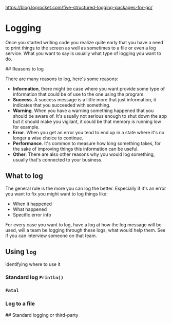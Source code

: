 <https://blog.logrocket.com/five-structured-logging-packages-for-go/>

# Logging

Once you started writing code you realize quite early that you have a need to print things to the screen as well as sometimes to a file or even a log service. What you want to say is usually what type of logging you want to do.

## Reasons to log

There are many reasons to log, here's some reasons:

- **Information**, there might be case where you want provide some type of information that could be of use to the one using the program.
- **Success**. A success message is a little more that just information, it indicates that you succeeded with something.
- **Warning**. When you have a warning something happened that you should be aware of. It's usually not serious enough to shut down the app but it should make you vigilant, it could be that memory is running low for example.
- **Error**. When you get an error you tend to end up in a state where it's no longer a wise choice to continue. 
- **Performance**. It's common to measure how long something takes, for the sake of improving things this information can be useful.
- **Other**. There are also other reasons why you would log something, usually that's connected to your business. 

## What to log

The general rule is the more you can log the better. Especially if it's an error you want to fix you might want to log things like:

- When it happened
- What happened
- Specific error info

For every case you want to log, have a log at how the log message will be used, will a team be logging through these logs, what would help them. See if you can interview someone on that team.

## Using `log`

identifying where to use it

### Standard log `Println()`

### `Fatal`

### Log to a file

## Standard logging or third-party